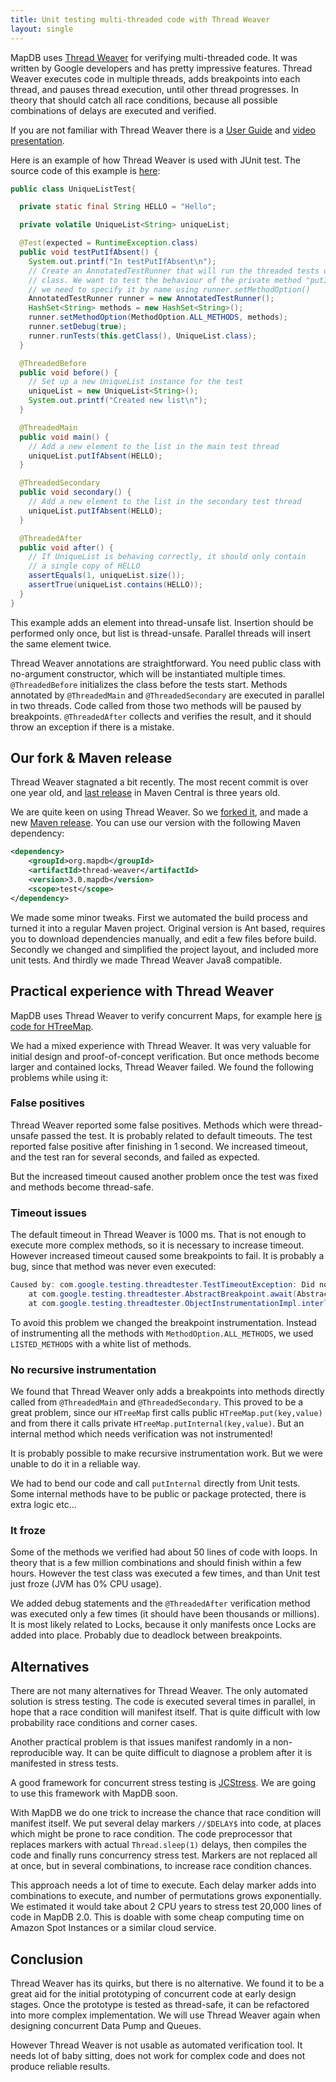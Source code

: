 ```yaml
---
title: Unit testing multi-threaded code with Thread Weaver
layout: single
---
```


MapDB uses [Thread Weaver](https://github.com/google/thread-weaver) for verifying multi-threaded code. It was written by Google developers and has pretty impressive features. Thread Weaver executes code in multiple threads, adds breakpoints into each thread, and pauses thread execution, until other thread progresses. In theory that should catch all race conditions, because all possible combinations of delays are executed and verified.

If you are not familiar with Thread Weaver there is a [User Guide](https://code.google.com/p/thread-weaver/wiki/UsersGuide) and [video presentation](https://www.youtube.com/watch?v=FvH4RBn2gJ8).

Here is an example of how Thread Weaver is used with JUnit test. The source code of this example is [here](https://github.com/jankotek/thread-weaver/blob/master/src/test/java/examples/UniqueListTest.java):

```java
public class UniqueListTest{

  private static final String HELLO = "Hello";

  private volatile UniqueList<String> uniqueList;

  @Test(expected = RuntimeException.class)
  public void testPutIfAbsent() {
    System.out.printf("In testPutIfAbsent\n");
    // Create an AnnotatedTestRunner that will run the threaded tests defined in this
    // class. We want to test the behaviour of the private method "putIfAbsentInternal" so
    // we need to specify it by name using runner.setMethodOption()
    AnnotatedTestRunner runner = new AnnotatedTestRunner();
    HashSet<String> methods = new HashSet<String>();
    runner.setMethodOption(MethodOption.ALL_METHODS, methods);
    runner.setDebug(true);
    runner.runTests(this.getClass(), UniqueList.class);
  }

  @ThreadedBefore
  public void before() {
    // Set up a new UniqueList instance for the test
    uniqueList = new UniqueList<String>();
    System.out.printf("Created new list\n");
  }

  @ThreadedMain
  public void main() {
    // Add a new element to the list in the main test thread
    uniqueList.putIfAbsent(HELLO);
  }

  @ThreadedSecondary
  public void secondary() {
    // Add a new element to the list in the secondary test thread
    uniqueList.putIfAbsent(HELLO);
  }

  @ThreadedAfter
  public void after() {
    // If UniqueList is behaving correctly, it should only contain
    // a single copy of HELLO
    assertEquals(1, uniqueList.size());
    assertTrue(uniqueList.contains(HELLO));
  }
}
```

This example adds an element into thread-unsafe list. Insertion should be performed only once, but list is thread-unsafe. Parallel threads will insert the same element twice.

Thread Weaver annotations are straightforward. You need public class with no-argument constructor, which will be instantiated multiple times. `@ThreadedBefore` initializes the class before the tests start. Methods annotated by `@ThreadedMain` and `@ThreadedSecondary` are executed in parallel in two threads. Code called from those two methods will be paused by breakpoints. `@ThreadedAfter` collects and verifies the result, and it should throw an exception if there is a mistake.

Our fork & Maven release
------------------------

Thread Weaver stagnated a bit recently. The most recent commit is over one year old, and [last release](http://mvnrepository.com/artifact/com.googlecode.thread-weaver/threadweaver) in Maven Central is three years old.

We are quite keen on using Thread Weaver. So we [forked it](https://github.com/jankotek/thread-weaver), and made a new [Maven release](http://mvnrepository.com/artifact/org.mapdb/thread-weaver/3.0.mapdb). You can use our version with the following Maven dependency:

```xml
<dependency>
    <groupId>org.mapdb</groupId>
    <artifactId>thread-weaver</artifactId>
    <version>3.0.mapdb</version>
    <scope>test</scope>
</dependency>
```

We made some minor tweaks. First we automated the build process and turned it into a regular Maven project. Original version is Ant based, requires you to download dependencies manually, and edit a few files before build. Secondly we changed and simplified the project layout, and included more unit tests. And thirdly we made Thread Weaver Java8 compatible.

Practical experience with Thread Weaver
---------------------------------------

MapDB uses Thread Weaver to verify concurrent Maps, for example here [is code for HTreeMap](https://github.com/jankotek/mapdb/blob/mapdb3/mapdb/src/test/java/org/mapdb/HTreeMapWeaverTest.kt).

We had a mixed experience with Thread Weaver. It was very valuable for initial design and proof-of-concept verification. But once methods become larger and contained locks, Thread Weaver failed. We found the following problems while using it:

### False positives

Thread Weaver reported some false positives. Methods which were thread-unsafe passed the test. It is probably related to default timeouts. The test reported false positive after finishing in 1 second. We increased timeout, and the test ran for several seconds, and failed as expected.

But the increased timeout caused another problem once the test was fixed and methods become thread-safe.

### Timeout issues

The default timeout in Thread Weaver is 1000 ms. That is not enough to execute more complex methods, so it is necessary to increase timeout. However increased timeout caused some breakpoints to fail. It is probably a bug, since that method was never even executed:

```java
Caused by: com.google.testing.threadtester.TestTimeoutException: Did not reach Breakpoint(1) @ at beginning of copyAddKeyDir
    at com.google.testing.threadtester.AbstractBreakpoint.await(AbstractBreakpoint.java:186)
    at com.google.testing.threadtester.ObjectInstrumentationImpl.interleave(ObjectInstrumentationImpl.java:285)
```

To avoid this problem we changed the breakpoint instrumentation. Instead of instrumenting all the methods with `MethodOption.ALL_METHODS`, we used `LISTED_METHODS` with a white list of methods.

### No recursive instrumentation

We found that Thread Weaver only adds a breakpoints into methods directly called from `@ThreadedMain` and `@ThreadedSecondary`. This proved to be a great problem, since our `HTreeMap` first calls public `HTreeMap.put(key,value)` and from there it calls private `HTreeMap.putInternal(key,value)`. But an internal method which needs verification was not instrumented!

It is probably possible to make recursive instrumentation work. But we were unable to do it in a reliable way.

We had to bend our code and call `putInternal` directly from Unit tests. Some internal methods have to be public or package protected, there is extra logic etc...

### It froze

Some of the methods we verified had about 50 lines of code with loops. In theory that is a few million combinations and should finish within a few hours. However the test class was executed a few times, and than Unit test just froze (JVM has 0% CPU usage).

We added debug statements and the `@ThreadedAfter` verification method was executed only a few times (it should have been thousands or millions). It is most likely related to Locks, because it only manifests once Locks are added into place. Probably due to deadlock between breakpoints.

Alternatives
------------

There are not many alternatives for Thread Weaver. The only automated solution is stress testing. The code is executed several times in parallel, in hope that a race condition will manifest itself. That is quite difficult with low probability race conditions and corner cases.

Another practical problem is that issues manifest randomly in a non-reproducible way. It can be quite difficult to diagnose a problem after it is manifested in stress tests.

A good framework for concurrent stress testing is [JCStress](http://openjdk.java.net/projects/code-tools/jcstress/). We are going to use this framework with MapDB soon.

With MapDB we do one trick to increase the chance that race condition will manifest itself. We put several delay markers `//$DELAY$` into code, at places which might be prone to race condition. The code preprocessor that replaces markers with actual `Thread.sleep(1)` delays, then compiles the code and finally runs concurrency stress test. Markers are not replaced all at once, but in several combinations, to increase race condition chances.

This approach needs a lot of time to execute. Each delay marker adds into combinations to execute, and number of permutations grows exponentially. We estimated it would take about 2 CPU years to stress test 20,000 lines of code in MapDB 2.0. This is doable with some cheap computing time on Amazon Spot Instances or a similar cloud service.

Conclusion
----------

Thread Weaver has its quirks, but there is no alternative. We found it to be a great aid for the initial prototyping of concurrent code at early design stages. Once the prototype is tested as thread-safe, it can be refactored into more complex implementation. We will use Thread Weaver again when designing concurrent Data Pump and Queues.

However Thread Weaver is not usable as automated verification tool. It needs lot of baby sitting, does not work for complex code and does not produce reliable results.
